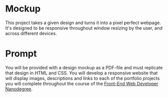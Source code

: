 # Mockup
This project takes a given design and turns it into a pixel perfect webpage. It's designed to be responsive throughout window resizing by the user, and across different devices.

# Prompt
You will be provided with a design mockup as a PDF-file and must replicate that design in HTML and CSS. You will develop a responsive website that will display images, descriptions and links to each of the portfolio projects you will complete throughout the course of the [Front-End Web Developer Nanodegree](https://www.udacity.com/course/front-end-web-developer-nanodegree--nd001). 
